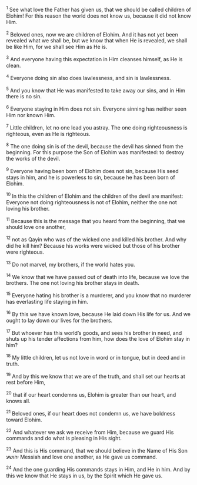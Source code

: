 <sup>1</sup> See what love the Father has given us, that we should be called children of Elohim! For this reason the world does not know us, because it did not know Him.

<sup>2</sup> Beloved ones, now we are children of Elohim. And it has not yet been revealed what we shall be, but we know that when He is revealed, we shall be like Him, for we shall see Him as He is.

<sup>3</sup> And everyone having this expectation in Him cleanses himself, as He is clean.

<sup>4</sup> Everyone doing sin also does lawlessness, and sin is lawlessness.

<sup>5</sup> And you know that He was manifested to take away our sins, and in Him there is no sin.

<sup>6</sup> Everyone staying in Him does not sin. Everyone sinning has neither seen Him nor known Him.

<sup>7</sup> Little children, let no one lead you astray. The one doing righteousness is righteous, even as He is righteous.

<sup>8</sup> The one doing sin is of the devil, because the devil has sinned from the beginning. For this purpose the Son of Elohim was manifested: to destroy the works of the devil.

<sup>9</sup> Everyone having been born of Elohim does not sin, because His seed stays in him, and he is powerless to sin, because he has been born of Elohim.

<sup>10</sup> In this the children of Elohim and the children of the devil are manifest: Everyone not doing righteousness is not of Elohim, neither the one not loving his brother.

<sup>11</sup> Because this is the message that you heard from the beginning, that we should love one another,

<sup>12</sup> not as Qayin who was of the wicked one and killed his brother. And why did he kill him? Because his works were wicked but those of his brother were righteous.

<sup>13</sup> Do not marvel, my brothers, if the world hates you.

<sup>14</sup> We know that we have passed out of death into life, because we love the brothers. The one not loving his brother stays in death.

<sup>15</sup> Everyone hating his brother is a murderer, and you know that no murderer has everlasting life staying in him.

<sup>16</sup> By this we have known love, because He laid down His life for us. And we ought to lay down our lives for the brothers.

<sup>17</sup> But whoever has this world’s goods, and sees his brother in need, and shuts up his tender affections from him, how does the love of Elohim stay in him?

<sup>18</sup> My little children, let us not love in word or in tongue, but in deed and in truth.

<sup>19</sup> And by this we know that we are of the truth, and shall set our hearts at rest before Him,

<sup>20</sup> that if our heart condemns us, Elohim is greater than our heart, and knows all.

<sup>21</sup> Beloved ones, if our heart does not condemn us, we have boldness toward Elohim.

<sup>22</sup> And whatever we ask we receive from Him, because we guard His commands and do what is pleasing in His sight.

<sup>23</sup> And this is His command, that we should believe in the Name of His Son יהושע Messiah and love one another, as He gave us command.

<sup>24</sup> And the one guarding His commands stays in Him, and He in him. And by this we know that He stays in us, by the Spirit which He gave us.

